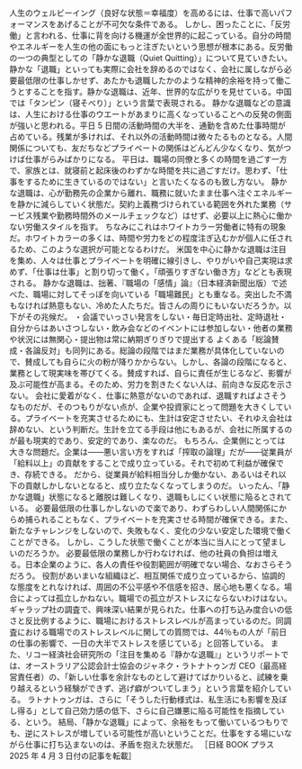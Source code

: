 ###

人生のウェルビーイング（良好な状態＝幸福度）を高めるには、仕事で高いパフォーマンスをあげることが不可欠な条件である。
しかし、困ったことに、「反労働」と言われる、仕事に背を向ける機運が全世界的に起こっている。自分の時間やエネルギーを人生の他の面にもっと注ぎたいという思想が根本にある。反労働の一つの典型としての「静かな退職（Quiet Quitting）」について見ていきたい。
静かな「退職」といっても実際に会社を辞めるのではなく、会社に属しながら必要最低限の仕事しかせず、あたかも退職したかのような精神的余裕を持って働こうとすることを指す。静かな退職は、近年、世界的な広がりを見せている。中国では「タンピン（寝そべり）」という言葉で表現される。
静かな退職などの意識は、人生における仕事のウエートがあまりに高くなっていることへの反発の側面が強いと思われる。平日 5 日間の活動時間の大半を、通勤を含めた仕事時間が占めている。残業が多ければ、それ以外の活動時間は微々たるものとなる。人間関係についても、友だちなどプライベートの関係はどんどん少なくなり、気がつけば仕事がらみばかりになる。
平日は、職場の同僚と多くの時間を過ごす一方で、家族とは、就寝前と起床後のわずかな時間を共に過ごすだけ。思わず、「仕事をするために生きているのではない」と言いたくなるのも致し方ない。
静かな退職は、心が勤務先の企業から離れ、職務に就いたまま仕事へ注ぐエネルギーを静かに減らしていく状態だ。契約上義務づけられている範囲を外れた業務（サービス残業や勤務時間外のメールチェックなど）はせず、必要以上に熱心に働かない労働スタイルを指す。
ちなみにこれはホワイトカラー労働者に特有の現象だ。ホワイトカラーの多くは、時間や労力をどの程度注ぎ込むかが個人に任されるため、このような選択が可能となるわけだ。
米国を中心に静かな退職は注目を集め、人々は仕事とプライベートを明確に線引きし、やりがいや自己実現は求めず、「仕事は仕事」と割り切って働く。「頑張りすぎない働き方」などとも表現される。
静かな退職は、拙著、『職場の「感情」論』（日本経済新聞出版）で述べた、職場に対してそっぽを向いている「職場難民」とも重なる。突出した不満もなければ熱意もない、冷めた人たちだ。皆さんの周りにもいないだろうか。以下がその兆候だ。
・会議でいっさい発言をしない・毎日定時出社、定時退社・自分からはあいさつしない・飲み会などのイベントには参加しない・他者の業務や状況には無関心・提出物は常に納期ぎりぎりで提出する
よくある「総論賛成・各論反対」も同列にある。総論の段階ではまだ業務が具体化していないので、賛成しても自らに火の粉が降りかからない。しかし、各論の段階になると、業務として現実味を帯びてくる。賛成すれば、自らに責任が生じるなど、影響が及ぶ可能性が高まる。そのため、労力を割きたくない人は、前向きな反応を示さない。
会社に愛着がなく、仕事に熱意がないのであれば、退職すればよさそうなものだが、そのつもりがない点が、企業や投資家にとって問題を大きくしている。プライベートを充実させるためにも、生計は安定させたい、それゆえ会社は辞めない、という判断だ。生計を立てる手段は他にもあるが、会社に所属するのが最も現実的であり、安定的であり、楽なのだ。
もちろん、企業側にとっては大きな問題だ。企業は――悪い言い方をすれば「搾取の論理」だが――従業員が「給料以上」の貢献をすることで成り立っている。それで初めて利益が確保でき、存続できる。
だから、従業員が給料相当分しか働かない、あるいはそれ以下の貢献しかしないとなると、成り立たなくなってしまうのだ。
いったん、「静かな退職」状態になると離脱は難しくなり、退職もしにくい状態に陥るとされている。
必要最低限の仕事しかしないので楽であり、わずらわしい人間関係にからめ捕られることもなく、プライベートを充実させる時間が確保できる。また、新たなチャレンジをしないので、失敗もなく、変化の少ない安定した環境で働くことができる。
しかし、こうした状態で働くことが本当に当人にとって望ましいのだろうか。
必要最低限の業務しか行わなければ、他の社員の負担は増える。日本企業のように、各人の責任や役割範囲が明確でない場合、なおさらそうだろう。
役割があいまいな組織ほど、相互関係で成り立っているから、協調的な態度をとれなければ、周囲の不公平感や不信感を招き、居心地も悪くなる。場合によっては孤立しかねない。職場での孤立がストレスにならないわけはない。
ギャラップ社の調査で、興味深い結果が見られた。仕事への打ち込み度合いの低さと反比例するように、職場におけるストレスレベルが高まっているのだ。同調査における職場でのストレスレベルに関しての質問では、44％もの人が「前日の仕事の影響で、一日の大半でストレスを感じている」と回答している。
また、リコー経済社会研究所の「注目を集める『静かな退職』」というリポートでは、オーストラリア公認会計士協会のジャネク・ラトナトゥンガ CEO（最高経営責任者）の、「新しい仕事を余計なものとして避けてばかりいると、試練を乗り越えるという経験ができず、逃げ癖がついてしまう」という言葉を紹介している。
ラトナトゥンガは、さらに「そうした行動様式は、私生活にも影響を及ぼし得る」として自己効力感の低下、さらに自己嫌悪に陥る可能性を指摘している、という。
結局、「静かな退職」によって、余裕をもって働いているつもりでも、逆にストレスが増している可能性が高いということだ。仕事をする場にいながら仕事に打ち込まないのは、矛盾を抱えた状態だ。
［日経 BOOK プラス 2025 年 4 月 3 日付の記事を転載］
